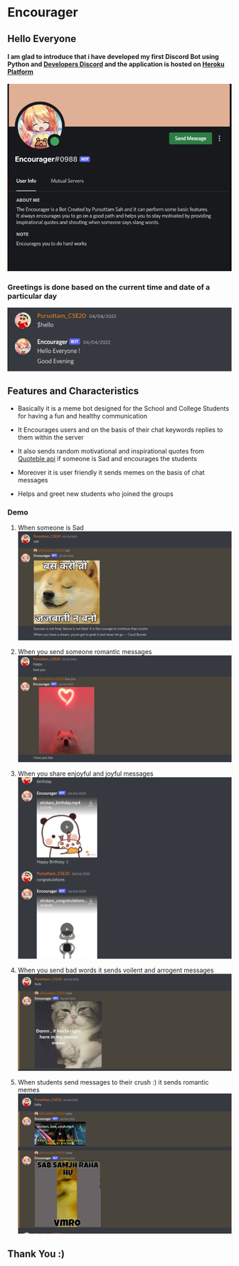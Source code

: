 # Encourager
## Hello Everyone

#### I am glad to introduce that i have developed my first Discord Bot using Python and [Developers Discord]('https://discord.com/developers/docs/intro') and the application is hosted on [Heroku Platform](https://dashboard.heroku.com/login) 

![img](images/firstPage.png)

### Greetings is done based on the current time and date of a particular day 
![img](images/chat4.png)
## Features and Characteristics
* Basically it is a meme bot designed for the School and College Students for having a fun and healthy communication

* It Encourages users and on the basis of their chat keywords replies to them within the server 

* It also sends random motivational and inspirational quotes  from  [Quoteble api](https://github.com/lukePeavey/quotable) if someone is Sad and encourages the students

* Moreover it is user friendly it sends memes on the basis of chat messages 

* Helps and greet new students who joined the groups 

### Demo 

1. When someone is Sad 
![images](images/chat2.png)

2. When you send someone romantic messages 
![images](images/chat1.png)

3. When you share enjoyful and joyful messages
![images](images/chat7.png)

4. When you send bad words it sends voilent and arrogent messages
![images](images/chat6.png)

5. When students send messages to their crush :) it sends romantic memes
![images](images/chat3.png)

## Thank You :)
